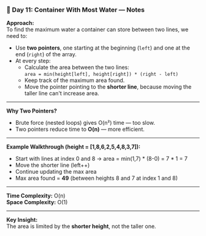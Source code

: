 ### 📝 Day 11: Container With Most Water — Notes

**Approach:**  
To find the maximum water a container can store between two lines, we need to:

- Use **two pointers**, one starting at the beginning (`left`) and one at the end (`right`) of the array.
- At every step:
  - Calculate the area between the two lines:  
    `area = min(height[left], height[right]) * (right - left)`
  - Keep track of the maximum area found.
  - Move the pointer pointing to the **shorter line**, because moving the taller line can't increase area.

---

**Why Two Pointers?**  
- Brute force (nested loops) gives O(n²) time — too slow.
- Two pointers reduce time to **O(n)** — more efficient.

---

**Example Walkthrough (height = [1,8,6,2,5,4,8,3,7]):**
- Start with lines at index 0 and 8 → area = min(1,7) * (8-0) = 7 * 1 = 7
- Move the shorter line (left++)
- Continue updating the max area
- Max area found = **49** (between heights 8 and 7 at index 1 and 8)

---

**Time Complexity:** O(n)  
**Space Complexity:** O(1)

---

**Key Insight:**  
The area is limited by the **shorter height**, not the taller one.

